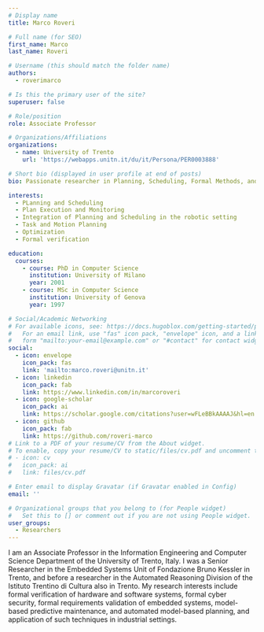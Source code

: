 ```yaml
---
# Display name
title: Marco Roveri

# Full name (for SEO)
first_name: Marco
last_name: Roveri

# Username (this should match the folder name)
authors:
  - roverimarco

# Is this the primary user of the site?
superuser: false

# Role/position
role: Associate Professor

# Organizations/Affiliations
organizations:
  - name: University of Trento
    url: 'https://webapps.unitn.it/du/it/Persona/PER0003888'

# Short bio (displayed in user profile at end of posts)
bio: Passionate researcher in Planning, Scheduling, Formal Methods, and their application in the real world.

interests:
  - PLanning and Scheduling
  - Plan Execution and Monitoring
  - Integration of Planning and Scheduling in the robotic setting
  - Task and Motion Planning
  - Optimization
  - Formal verification

education:
  courses:
    - course: PhD in Computer Science
      institution: University of Milano
      year: 2001
    - course: MSc in Computer Science
      institution: University of Genova
      year: 1997

# Social/Academic Networking
# For available icons, see: https://docs.hugoblox.com/getting-started/page-builder/#icons
#   For an email link, use "fas" icon pack, "envelope" icon, and a link in the
#   form "mailto:your-email@example.com" or "#contact" for contact widget.
social:
  - icon: envelope
    icon_pack: fas
    link: 'mailto:marco.roveri@unitn.it'
  - icon: linkedin
    icon_pack: fab
    link: https://www.linkedin.com/in/marcoroveri
  - icon: google-scholar
    icon_pack: ai
    link: https://scholar.google.com/citations?user=wFLeBBkAAAAJ&hl=en
  - icon: github
    icon_pack: fab
    link: https://github.com/roveri-marco
# Link to a PDF of your resume/CV from the About widget.
# To enable, copy your resume/CV to static/files/cv.pdf and uncomment the lines below.
# - icon: cv
#   icon_pack: ai
#   link: files/cv.pdf

# Enter email to display Gravatar (if Gravatar enabled in Config)
email: ''

# Organizational groups that you belong to (for People widget)
#   Set this to [] or comment out if you are not using People widget.
user_groups:
  - Researchers
---
```


I am an Associate Professor in the Information Engineering and Computer Science Department of the University of Trento, Italy.  I was a Senior Researcher in the Embedded Systems Unit of Fondazione Bruno Kessler in Trento, and before a researcher in the Automated Reasoning Division of the Istituto Trentino di Cultura also in Trento.  My research interests include formal verification of hardware and software systems, formal cyber security, formal requirements validation of embedded systems, model-based predictive maintenance, and automated model-based planning, and application of such techniques in industrial settings.

